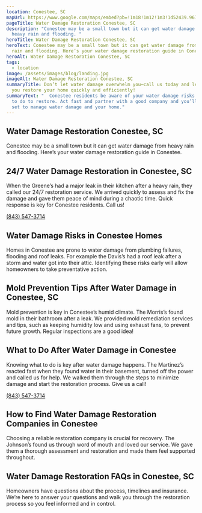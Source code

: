 ```yaml
---
location: Conestee, SC
mapUrl: https://www.google.com/maps/embed?pb=!1m18!1m12!1m3!1d52439.96733344798!2d-82.39104290189287!3d34.76823746934673!2m3!1f0!2f0!3f0!3m2!1i1024!2i768!4f13.1!3m3!1m2!1s0x88582508d874ee1f%3A0x3ca3638e3eb66e2c!2sConestee%2C%20SC%2029605%2C%20USA!5e0!3m2!1sen!2sph!4v1728667411464!5m2!1sen!2sph
pageTitle: Water Damage Restoration Conestee, SC
description: "Conestee may be a small town but it can get water damage from
  heavy rain and flooding. "
heroTitle: Water Damage Restoration Conestee, SC
heroText: Conestee may be a small town but it can get water damage from heavy
  rain and flooding. Here’s your water damage restoration guide in Conestee.
heroAlt: Water Damage Restoration Conestee, SC
tags:
  - location
image: /assets/images/blog/landing.jpg
imageAlt: Water Damage Restoration Conestee, SC
summaryTitle: Don’t let water damage overwhelm you—call us today and let us help
  you restore your home quickly and efficiently!
summaryText: "  Conestee residents be aware of your water damage risks and what
  to do to restore. Act fast and partner with a good company and you’ll be all
  set to manage water damage and your home."
---
```

## Water Damage Restoration Conestee, SC

Conestee may be a small town but it can get water damage from heavy rain and flooding. Here’s your water damage restoration guide in Conestee.



## 24/7 Water Damage Restoration in Conestee, SC

When the Greene’s had a major leak in their kitchen after a heavy rain, they called our 24/7 restoration service. We arrived quickly to assess and fix the damage and gave them peace of mind during a chaotic time. Quick response is key for Conestee residents. Call us! 

[(843) 547-3714](tel:8435473714)

## Water Damage Risks in Conestee Homes

Homes in Conestee are prone to water damage from plumbing failures, flooding and roof leaks. For example the Davis’s had a roof leak after a storm and water got into their attic. Identifying these risks early will allow homeowners to take preventative action.



## Mold Prevention Tips After Water Damage in Conestee, SC

Mold prevention is key in Conestee’s humid climate. The Morris’s found mold in their bathroom after a leak. We provided mold remediation services and tips, such as keeping humidity low and using exhaust fans, to prevent future growth. Regular inspections are a good idea!



## What to Do After Water Damage in Conestee

Knowing what to do is key after water damage happens. The Martinez’s reacted fast when they found water in their basement, turned off the power and called us for help. We walked them through the steps to minimize damage and start the restoration process. Give us a call! 

[(843) 547-3714](tel:8435473714)

## How to Find Water Damage Restoration Companies in Conestee

Choosing a reliable restoration company is crucial for recovery. The Johnson’s found us through word of mouth and loved our service. We gave them a thorough assessment and restoration and made them feel supported throughout.



## Water Damage Restoration FAQs in Conestee, SC

Homeowners have questions about the process, timelines and insurance. We’re here to answer your questions and walk you through the restoration process so you feel informed and in control.
